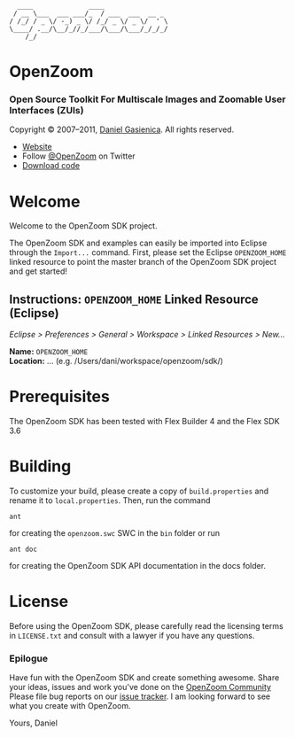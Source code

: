       ____              ____
     / __ \___  ___ ___/_  / ___  ___  __ _
    / /_/ / _ \/ -_) _ \/ /_/ _ \/ _ \/  ' \
    \____/ .__/\__/_//_/___/\___/\___/_/_/_/
        /_/

# OpenZoom
### Open Source Toolkit For Multiscale Images and Zoomable User Interfaces (ZUIs)

Copyright © 2007–2011, [Daniel Gasienica](daniel@gasienica.ch). All rights reserved.

- [Website](http://openzoom.org/)
- Follow [@OpenZoom](http://twitter.com/OpenZoom) on Twitter
- [Download code](http://openzoom.org/go/code)


#  Welcome

Welcome to the OpenZoom SDK project.

The OpenZoom SDK and examples can easily be imported into Eclipse through
the `Import...` command. First, please set the Eclipse `OPENZOOM_HOME`
linked resource to point the master branch of the OpenZoom SDK project
and get started!

## Instructions: `OPENZOOM_HOME` Linked Resource (Eclipse)

*Eclipse > Preferences > General > Workspace > Linked Resources > New...*

**Name:** `OPENZOOM_HOME`<br/>
**Location:** ... (e.g. /Users/dani/workspace/openzoom/sdk/)


#  Prerequisites

The OpenZoom SDK has been tested with Flex Builder 4 and the Flex SDK 3.6

#  Building

To customize your build, please create a copy of `build.properties` and rename
it to `local.properties`. Then, run the command

    ant

for creating the `openzoom.swc` SWC in the `bin` folder or run

    ant doc

for creating the OpenZoom SDK API documentation in the docs folder.

#  License

Before using the OpenZoom SDK, please carefully read the licensing terms
in `LICENSE.txt` and consult with a lawyer if you have any questions.


### Epilogue

Have fun with the OpenZoom SDK and create something awesome.
Share your ideas, issues and work you've done on the [OpenZoom Community](http://openzoom.org/go/community)
Please file bug reports on our [issue tracker](http://github.com/openzoom/sdk/issues).
I am looking forward to see what you create with OpenZoom.

Yours,
Daniel
